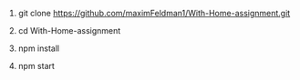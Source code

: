 1. git clone https://github.com/maximFeldman1/With-Home-assignment.git

2. cd With-Home-assignment

3. npm install

4. npm start
